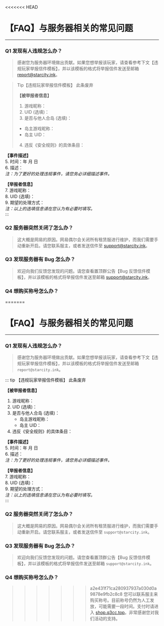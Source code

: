 <<<<<<< HEAD
# 【FAQ】与服务器相关的常见问题

---

### Q1 发现有人违规怎么办？
> 感谢您为服务器环境做出贡献。如果您想举报该玩家，请查看参考下文【违规玩家举报信件模板】，并以该模板的格式将举报信件发送至邮箱 [report@starcity.ink](mailto:report@starcity.ink)。

>Tip【违规玩家举报信件模板】
>此条废弃  
>  
>**【被举报者信息】**  
>1. 游戏昵称：  
>2. UID (选填)：  
>3. 是否与他人合岛 (选填)：  
>   - 岛主游戏昵称：  
>   - 岛主 UID：  
>4. 违反《安全规则》的具体条目：  

**【事件描述】**  
5. 时间：年 月 日  
6. 描述：  
   *注：为了更好的处理违规事件，请您务必详细描述事件。*  

**【举报者信息】**  
7. 游戏昵称：  
8. UID (选填)：  
9. 期望的处理方式：  
   *注：以上的选填信息请在您认为有必要时填写。*  
:::

### Q2 服务器突然关闭了怎么办？
> 这大概是网易的原因。网易偶尔会关闭所有租赁服进行维护，而我们需要手动重新开启。请您联系服主，或者发送信件至 [support@starcity.ink](mailto:support@starcity.ink)。

### Q3 发现服务器有 Bug 怎么办？
> 欢迎向我们反馈您发现的问题。请您查看置顶群公告【Bug 反馈信件模板】，并以该模板的格式将举报信件发送至邮箱 [support@starcity.ink](mailto:support@starcity.ink)。

### Q4 想购买称号怎么办？
=======
# 【FAQ】与服务器相关的常见问题

---

### Q1 发现有人违规怎么办？
> 感谢您为服务器环境做出贡献。如果您想举报该玩家，请查看参考下文【违规玩家举报信件模板】，并以该模板的格式将举报信件发送至邮箱 `report@starcity.ink`。

::: tip 【违规玩家举报信件模板】
此条废弃  
  
**【被举报者信息】**  
1. 游戏昵称：  
2. UID (选填)：  
3. 是否与他人合岛 (选填)：  
   - 岛主游戏昵称：  
   - 岛主 UID：  
4. 违反《安全规则》的具体条目：  

**【事件描述】**  
5. 时间：年 月 日  
6. 描述：  
   *注：为了更好的处理违规事件，请您务必详细描述事件。*  

**【举报者信息】**  
7. 游戏昵称：  
8. UID (选填)：  
9. 期望的处理方式：  
   *注：以上的选填信息请在您认为有必要时填写。*  
:::

### Q2 服务器突然关闭了怎么办？
> 这大概是网易的原因。网易偶尔会关闭所有租赁服进行维护，而我们需要手动重新开启。请您联系服主，或者发送信件至 `support@starcity.ink`。

### Q3 发现服务器有 Bug 怎么办？
> 欢迎向我们反馈您发现的问题。请您查看置顶群公告【Bug 反馈信件模板】，并以该模板的格式将举报信件发送至邮箱 `support@starcity.ink`。

### Q4 想购买称号怎么办？
>>>>>>> a2e431f71ca280937937a030d0a9878e9fb2c8c8
> 您可以联系服主来购买称号。目前称号仍然为人工发放，可能需要一段时间。支付时请进入 [shop.q3cc.top](https://shop.q3cc.top)。非常感谢您对我们活动的支持。